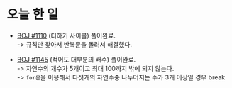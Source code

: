 # 오늘 한 일

* [BOJ #1110](https://www.acmicpc.net/problem/1110) (더하기 사이클) 풀이완료.  
-> 규칙만 찾아서 반복문을 돌려서 해결했다.

* [BOJ #1145](https://www.acmicpc.net/problem/1145) (적어도 대부분의 배수) 풀이완료.  
-> 자연수의 개수가 5개이고 최대 100까지 밖에 되지 않는다.  
-> `for문`을 이용해서 다섯개의 자연수중 나누어지는 수가 3개 이상일 경우 break
